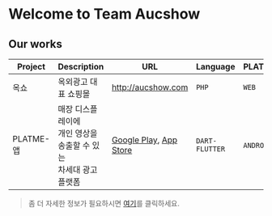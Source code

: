 # Welcome to Team Aucshow



## Our works

|  Project       |Description                                                       |URL                          |Language                      | PLATFORM     |
|----------------|------------------------------------------------------------------|-----------------------------|------------------------------|--------------|
|옥쇼            |옥외광고 대표 쇼핑몰                                                | http://aucshow.com          |`PHP`                         |`WEB`   |
|PLATME-앱       |매장 디스플레이에<br/>개인 영상을 송출할 수 있는<br/>차세대 광고 플랫폼| [Google Play](https://play.google.com/store/apps/details?id=com.aucshow.platme), [App Store](https://apps.apple.com/kr/app/pl-me/id6444322824)                           |`DART-FLUTTER`                |`ANDROID` `IOS`|

> 좀 더 자세한 정보가 필요하시면 [여기](https://aucshow.com/about-us)를 클릭하세요.
